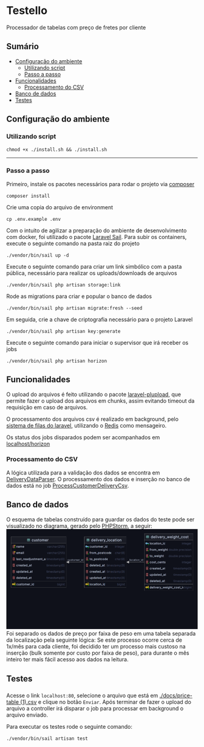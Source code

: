 # Testello
Processador de tabelas com preço de fretes por cliente

## Sumário
- [Configuração do ambiente](#configuração-do-ambiente)
    - [Utilizando script](#utilizando-script)
    - [Passo a passo](#passo-a-passo)
- [Funcionalidades](#funcionalidades)
    - [Processamento do CSV](#processamento-do-csv)
- [Banco de dados](#banco-de-dados)
- [Testes](#testes)

Configuração do ambiente
--
### Utilizando script
```shell
chmod +x ./install.sh && ./install.sh
```

----
### Passo a passo
Primeiro, instale os pacotes necessários para rodar o projeto via [composer](https://getcomposer.org/)
```shell
composer install
```

Crie uma copia do arquivo de environment
```shell
cp .env.example .env
```

Com o intuito de agilizar a preparação do ambiente de desenvolvimento com docker, foi utilizado o pacote [Laravel Sail](https://laravel.com/docs/9.x/sail).
Para subir os containers, execute o seguinte comando na pasta raiz do projeto
```shell
./vendor/bin/sail up -d
```

Execute o seguinte comando para criar um link simbólico com a pasta pública, necessário para realizar os uploads/downloads de arquivos
```shell
./vendor/bin/sail php artisan storage:link
```

Rode as migrations para criar e popular o banco de dados
```shell
./vendor/bin/sail php artisan migrate:fresh --seed
```

Em seguida, crie a chave de criptografia necessário para o projeto Laravel
```shell
./vendor/bin/sail php artisan key:generate
```

Execute o seguinte comando para iniciar o supervisor que irá receber os jobs
```shell
./vendor/bin/sail php artisan horizon
```

Funcionalidades
--
O upload do arquivos é feito utilizando o pacote [laravel-plupload](https://github.com/jildertmiedema/laravel-plupload),
que permite fazer o upload dos arquivos em chunks, assim evitando timeout da requisição em caso de arquivos.

O processamento dos arquivos csv é realizado em background, pelo [sistema de filas do laravel](https://laravel.com/docs/9.x/queues), utilizando
o [Redis](https://redis.io/) como mensageiro.

Os status dos jobs disparados podem ser acompanhados em [localhost/horizon](http://localhost/horizon)


### Processamento do CSV
A lógica utilizada para a validação dos dados se encontra em [DeliveryDataParser](./app/Services/DeliveryDataParser.php).
O processamento dos dados e inserção no banco de dados está no job [ProcessCustomerDeliveryCsv](./app/Jobs/ProcessCustomerDeliveryCsv.php).

Banco de dados
--

O esquema de tabelas construído para guardar os dados do teste pode ser visualizado no diagrama, gerado pelo [PHPStorm](https://www.jetbrains.com/help/phpstorm/creating-diagrams.html), a seguir:
![database schema](./docs/testello-database.png)
Foi separado os dados de preço por faixa de peso em uma tabela separada da localização pela seguinte lógica:
Se este processo ocorre cerca de 1x/mês para cada cliente, foi decidido ter um processo mais custoso na inserção
(bulk somente por custo por faixa de peso), para durante o mês inteiro ter mais fácil acesso aos dados na leitura. 

Testes
--
###
Acesse o link `localhost:80`, selecione o arquivo que está em [./docs/price-table (1).csv](docs%2Fprice-table%20%281%29.csv) e clique no botão `Enviar`.
Após terminar de fazer o upload do arquivo a controller irá disparar o job para processar em background o arquivo enviado.

Para executar os testes rode o seguinte comando:
```shell
./vendor/bin/sail artisan test
```
